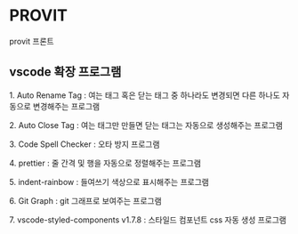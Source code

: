 # PROVIT

<p>provit 프론트</p>

## vscode 확장 프로그램

<p>1. Auto Rename Tag : 여는 태그 혹은 닫는 태그 중 하나라도 변경되면 다른 하나도 자동으로 변경해주는 프로그램</p>
<p>2. Auto Close Tag : 여는 태그만 만들면 닫는 태그는 자동으로 생성해주는 프로그램</p>
<p>3. Code Spell Checker : 오타 방지 프로그램</p>
<p>4. prettier : 줄 간격 및 행을 자동으로 정렬해주는 프로그램</p>
<p>5. indent-rainbow : 들여쓰기 색상으로 표시해주는 프로그램 </p>
<p>6. Git Graph : git 그래프로 보여주는 프로그램 </p>
<p>7. vscode-styled-components v1.7.8 : 스타일드 컴포넌트 css 자동 생성 프로그램 </p>
